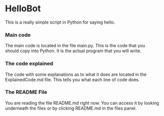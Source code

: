 # HelloBot
This is a really simple script in Python for saying hello.

### Main code
The main code is located in the file main.py. This is the code that you should copy into Python. It is the actual program that you will write.

### The code explained
The code with some explanations as to what it does are located in the ExplainedCode.md file. This tells you what each line of code does.

### The README File
You are reading the file README.md right now. You can access it by looking underneath the files or by clicking README.md in the files panel.
